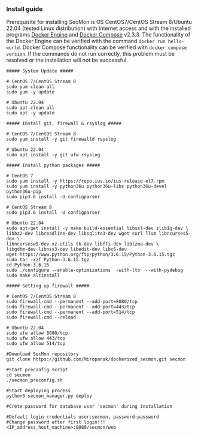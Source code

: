 ### Install guide

Prerequisite for installing SecMon is OS CentOS7/CentOS Stream 8/Ubuntu 22.04 (tested Linux distribution) with Internet access and with the installed programs [Docker Engine](https://docs.docker.com/engine/install/) and [Docker Compose](https://docs.docker.com/compose/install/) v2.3.3. The functionality of the Docker Engine can be verified with the command `docker run hello-world`. Docker Compose functionality can be verified with `docker compose version`. If the commands do not run correctly, this problem must be resolved or the installation will not be successful.

```
##### System Update #####

# CentOS 7/CentOS Stream 8
sudo yum clean all
sudo yum -y update

# Ubuntu 22.04
sudo apt clean all
sudo apt -y update

##### Install git, firewall & rsyslog #####

# CentOS 7/CentOS Stream 8
sudo yum install -y git firewalld rsyslog

# Ubuntu 22.04
sudo apt install -y git ufw rsyslog

##### Install python packages #####

# CentOS 7
sudo yum install -y https://repo.ius.io/ius-release-el7.rpm
sudo yum install -y python36u python36u-libs python36u-devel python36u-pip
sudo pip3.6 install -U configparser

# CentOS Stream 8
sudo pip3.6 install -U configparser

# Ubuntu 22.04
sudo apt-get install -y make build-essential libssl-dev zlib1g-dev \
libbz2-dev libreadline-dev libsqlite3-dev wget curl llvm libncurses5-dev \
libncursesw5-dev xz-utils tk-dev libffi-dev liblzma-dev \
libgdbm-dev libnss3-dev libedit-dev libc6-dev
wget https://www.python.org/ftp/python/3.6.15/Python-3.6.15.tgz
sudo tar -xzf Python-3.6.15.tgz
cd Python-3.6.15
sudo ./configure --enable-optimizations  -with-lto  --with-pydebug
sudo make altinstall

##### Setting up firewall #####

# CentOS 7/CentOS Stream 8
sudo firewall-cmd --permanent --add-port=8080/tcp
sudo firewall-cmd --permanent --add-port=443/tcp
sudo firewall-cmd --permanent --add-port=514/tcp
sudo firewall-cmd --reload

# Ubuntu 22.04
sudo ufw allow 8080/tcp
sudo ufw allow 443/tcp
sudo ufw allow 514/tcp

#Download SecMon repository
git clone https://github.com/Miropanak/dockerized_secmon.git secmon

#Start preconfig script
cd secmon
./secmon_preconfig.sh

#Start deploying process
python3 secmon_manager.py deploy

#Crete password for database user 'secmon' during installation

#Default login credentials user:secmon, password:password
#Change password after first login!!!
<IP_address_host_machine>:8080/secmon/web
```
